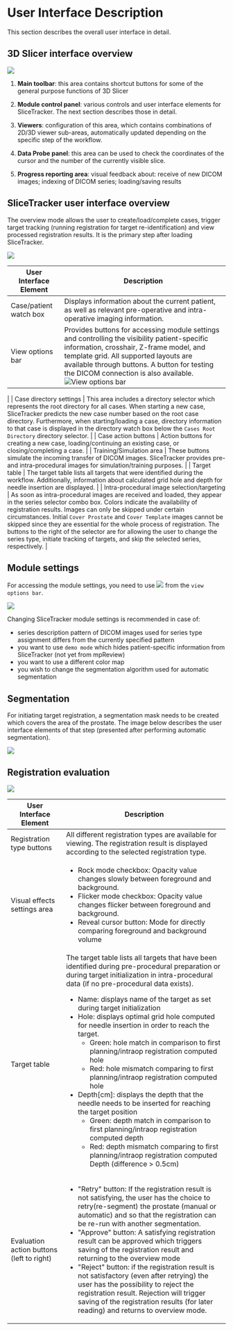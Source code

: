# User Interface Description

This section describes the overall user interface in detail.

## 3D Slicer interface overview

![](images/Slicer_gui_overview.png)

1. **Main toolbar**: this area contains shortcut buttons for some of the general purpose functions of 3D Slicer

2. **Module control panel**: various controls and user interface elements for SliceTracker. The next section describes those in detail.

3. **Viewers**: configuration of this area, which contains combinations of 2D/3D viewer sub-areas, automatically updated depending on the specific step of the workflow.

4. **Data Probe panel**: this area can be used to check the coordinates of the cursor and the number of the currently visible slice.

5. **Progress reporting area**: visual feedback about: receive of new DICOM images; indexing of DICOM series; loading/saving results

## SliceTracker user interface overview
The overview mode allows the user to create/load/complete cases, trigger target tracking (running registration for target re-identification) and view processed registration results. It is the primary step after loading SliceTracker.

![](images/user_interface.png)

| User Interface Element | Description |
| -- | -- |
| Case/patient watch box | Displays information about the current patient, as well as relevant pre-operative and intra-operative imaging information. |
| View options bar | Provides buttons for accessing module settings and controlling the visibility patient-specific information, crosshair, Z-frame model, and template grid. All supported layouts are available through buttons. A button for testing the DICOM connection is also available. ![View options bar](images/view_options.png)
|
| Case directory settings | This area includes a directory selector which represents the root directory for all cases. When starting a new case, SliceTracker predicts the new case number based on the root case directory. Furthermore, when starting/loading a case, directory information to that case is displayed in the directory watch box below the `Cases Root Directory` directory selector. |
| Case action buttons | Action buttons for creating a new case, loading/continuing an existing case, or closing/completing a case. |
| Training/Simulation area | These buttons simulate the incoming transfer of DICOM images. SliceTracker provides pre- and intra-procedural images for simulation/training purposes. |
| Target table | The target table lists all targets that were identified during the workflow. Additionally, information about calculated grid hole and depth for needle insertion are displayed. |
| Intra-procedural image selection/targeting | As soon as intra-procedural images are received and loaded, they appear in the series selector combo box. Colors indicate the availability of registration results. Images can only be skipped under certain circumstances. Initial `Cover Prostate` and `Cover Template` images cannot be skipped since they are essential for the whole process of registration. The buttons to the right of the selector are for allowing the user to change the series type, initiate tracking of targets, and skip the selected series, respectively. |

## Module settings
For accessing the module settings, you need to use ![](images/Icons/icon-settings.png) from the `view options bar`.

![](images/module_settings.png)

Changing SliceTracker module settings is recommended in case of:
* series description pattern of DICOM images used for series type assignment differs from the currently specified pattern
* you want to use `demo mode` which hides patient-specific information from SliceTracker (not yet from mpReview)
* you want to use a different color map
* you wish to change the segmentation algorithm used for automatic segmentation

## Segmentation
For initiating target registration, a segmentation mask needs to be created which covers the area of the prostate. The image below describes the user interface elements of that step (presented after performing automatic segmentation).

![](images/segmentation_interface.png)

## Registration evaluation
![](images/evaluation_interface.png)

| User Interface Element | Description |
| -- | -- |
| Registration type buttons | All different registration types are available for viewing. The registration result is displayed according to the selected registration type.|
| Visual effects settings area|<ul><li>Rock mode checkbox: Opacity value changes slowly between foreground and background. </li><li>Flicker mode checkbox: Opacity value changes flicker between foreground and background.</li><li>Reveal cursor button: Mode for directly comparing foreground and background volume</li></ul>|
| Target table| The target table lists all targets that have been identified during pre-procedural preparation or during target initialization in intra-procedural data (if no pre-procedural data exists).<ul><li>Name: displays name of the target as set during target initialization</li><li>Hole: displays optimal grid hole computed for needle insertion in order to reach the target. <ul><li>Green: hole match in comparison to first planning/intraop registration computed hole</li><li>Red: hole mismatch comparing to first planning/intraop registration computed hole</li></ul><li>Depth[cm]: displays the depth that the needle needs to be inserted for reaching the target position<ul><li>Green: depth match in comparison to first planning/intraop registration computed depth </li><li>Red: depth mismatch comparing to first planning/intraop registration computed Depth (difference > 0.5cm)</li>|
| Evaluation action buttons (left to right) | <ul><li>"Retry" button: If the registration result is not satisfying, the user has the choice to retry(re-segment) the prostate (manual or automatic) and so that the registration can be re-run with another segmentation. </li><li>"Approve" button: A satisfying registration result can be approved which triggers saving of the registration result and returning to the overview mode</li><li>"Reject" button: if the registration result is not satisfactory (even after retrying) the user has the possibility to reject the registration result. Rejection will trigger saving of the registration results (for later reading) and returns to overview mode.</li></ul>|
